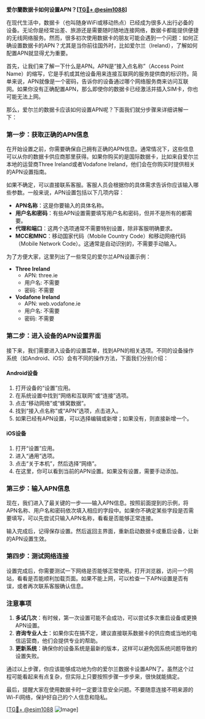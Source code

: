 **爱尔蘭数据卡如何设置APN？[[TG💪+ @esim1088](https://t.me/s/esim1088)]**

在现代生活中，数据卡（也叫随身WiFi或移动热点）已经成为很多人出行必备的设备。无论你是经常出差、旅游还是需要随时随地连接网络，数据卡都能提供便捷的无线网络服务。然而，很多初次使用数据卡的朋友可能会遇到一个问题：如何正确设置数据卡的APN？尤其是当你前往国外时，比如爱尔兰（Ireland），了解如何配置APN就显得尤为重要。

首先，让我们来了解一下什么是APN。APN是“接入点名称”（Access Point Name）的缩写，它是手机或其他设备用来连接互联网的服务提供商的标识符。简单来说，APN就像是一个密码，告诉你的设备通过哪个网络服务商来访问互联网。如果你没有正确配置APN，那么即使你的数据卡已经激活并插入SIM卡，你也可能无法上网。

那么，爱尔兰的数据卡应该如何设置APN呢？下面我们就分步骤来详细讲解一下：

### 第一步：获取正确的APN信息

在开始设置之前，你需要确保自己拥有正确的APN信息。通常情况下，这些信息可以从你的数据卡供应商那里获得。如果你购买的是国际数据卡，比如来自爱尔兰本地的运营商Three Ireland或者Vodafone Ireland，他们会在你购买时提供相关的APN设置指南。

如果不确定，可以直接联系客服。客服人员会根据你的具体需求告诉你应该输入哪些参数。一般来说，APN设置包括以下几项内容：
- **APN名称**：这是你要输入的具体名称。
- **用户名和密码**：有些APN设置需要填写用户名和密码，但并不是所有的都需要。
- **代理和端口**：这两个选项通常不需要特别设置，除非客服明确要求。
- **MCC和MNC**：移动国家代码（Mobile Country Code）和移动网络代码（Mobile Network Code）。这通常是自动识别的，不需要手动输入。

为了方便大家，这里列出了一些常见的爱尔兰APN设置示例：
- **Three Ireland**
  - APN: three.ie
  - 用户名: 不需要
  - 密码: 不需要
- **Vodafone Ireland**
  - APN: web.vodafone.ie
  - 用户名: 不需要
  - 密码: 不需要

### 第二步：进入设备的APN设置界面

接下来，我们需要进入设备的设置菜单，找到APN的相关选项。不同的设备操作系统（如Android、iOS）会有不同的操作方法，下面我们分别介绍：

#### Android设备
1. 打开设备的“设置”应用。
2. 在系统设置中找到“网络和互联网”或“连接”选项。
3. 点击“移动网络”或“蜂窝数据”。
4. 找到“接入点名称”或“APN”选项，点击进入。
5. 如果已经有APN设置，可以选择编辑或新增；如果没有，则直接新增一个。

#### iOS设备
1. 打开“设置”应用。
2. 进入“通用”选项。
3. 点击“关于本机”，然后选择“网络”。
4. 在这里，你可以看到当前的APN设置。如果没有设置，需要手动添加。

### 第三步：输入APN信息

现在，我们进入了最关键的一步——输入APN信息。按照前面提到的示例，将APN名称、用户名和密码依次填入相应的字段中。如果你不确定某些字段是否需要填写，可以先尝试只输入APN名称，看看是否能够正常连接。

输入完成后，记得保存设置。然后返回主界面，重新启动数据卡或重启设备，让新的APN设置生效。

### 第四步：测试网络连接

设置完成后，你需要测试一下网络是否能够正常使用。打开浏览器，访问一个网站，看看是否能顺利加载页面。如果不能上网，可以检查一下APN设置是否有误，或者再次联系客服确认信息。

### 注意事项

1. **多试几次**：有时候，第一次设置可能不会成功，可以尝试多次重启设备或更换APN设置。
2. **咨询专业人士**：如果你实在搞不定，建议直接联系数据卡的供应商或当地的电信运营商，他们会提供专业的帮助。
3. **更新系统**：确保你的设备系统是最新的版本，这样可以避免因系统问题导致的设置失败。

通过以上步骤，你应该能够成功地为你的爱尔兰数据卡设置APN了。虽然这个过程可能看起来有点复杂，但实际上只要按照步骤一步步来，很快就能搞定。

最后，提醒大家在使用数据卡时一定要注意安全问题。不要随意连接不明来源的Wi-Fi网络，保护好自己的个人信息和隐私。

[[TG💪+ @esim1088](https://t.me/s/esim1088) ![Image](https://i.postimg.cc/4NQfJmqS/Snipaste-2025-05-13-00-14-12.png)]